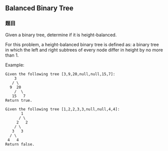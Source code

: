 ## Balanced Binary Tree

### 题目
Given a binary tree, determine if it is height-balanced.

For this problem, a height-balanced binary tree is defined as:
a binary tree in which the left and right subtrees of every node differ in height by no more than 1.

Example:
```
Given the following tree [3,9,20,null,null,15,7]:
    3
   / \
  9  20
    /  \
   15   7
Return true.

Given the following tree [1,2,2,3,3,null,null,4,4]:
       1
      / \
     2   2
    / \
   3   3
  / \
 4   4
Return false.
```